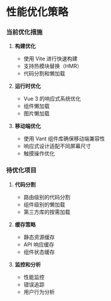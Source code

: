 # 性能优化策略

### 当前优化措施

1. **构建优化**

   - 使用 Vite 进行快速构建
   - 支持热模块替换（HMR）
   - 代码分割和懒加载

2. **运行时优化**

   - Vue 3 的响应式系统优化
   - 组件懒加载
   - 图片懒加载

3. **移动端优化**
   - 使用 Vant 组件库确保移动端兼容性
   - 响应式设计适配不同屏幕尺寸
   - 触摸操作优化

### 待优化项目

1. **代码分割**

   - 路由级别的代码分割
   - 组件级别的懒加载
   - 第三方库的按需加载

2. **缓存策略**

   - 静态资源缓存
   - API 响应缓存
   - 组件状态缓存

3. **监控和分析**
   - 性能监控
   - 错误追踪
   - 用户行为分析
